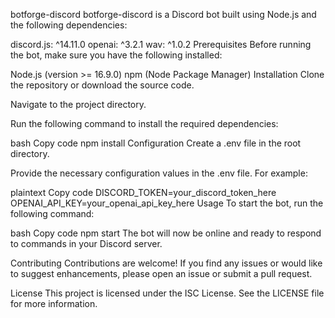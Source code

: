 botforge-discord
botforge-discord is a Discord bot built using Node.js and the following dependencies:

discord.js: ^14.11.0
openai: ^3.2.1
wav: ^1.0.2
Prerequisites
Before running the bot, make sure you have the following installed:

Node.js (version >= 16.9.0)
npm (Node Package Manager)
Installation
Clone the repository or download the source code.

Navigate to the project directory.

Run the following command to install the required dependencies:

bash
Copy code
npm install
Configuration
Create a .env file in the root directory.

Provide the necessary configuration values in the .env file. For example:

plaintext
Copy code
DISCORD_TOKEN=your_discord_token_here
OPENAI_API_KEY=your_openai_api_key_here
Usage
To start the bot, run the following command:

bash
Copy code
npm start
The bot will now be online and ready to respond to commands in your Discord server.

Contributing
Contributions are welcome! If you find any issues or would like to suggest enhancements, please open an issue or submit a pull request.

License
This project is licensed under the ISC License. See the LICENSE file for more information.

